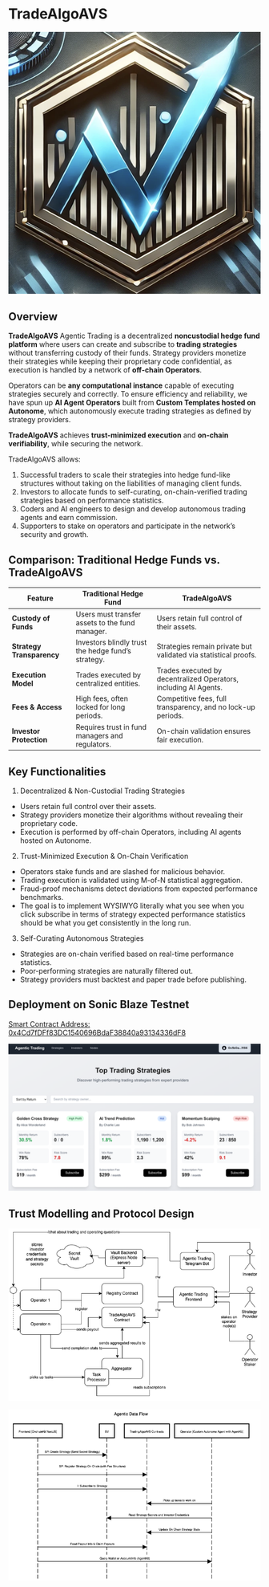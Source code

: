 # TradeAlgoAVS

![TradeAlgoAVS Logo](./logo.png)

## Overview

**TradeAlgoAVS** Agentic Trading is a decentralized **noncustodial hedge fund platform** where users can create and subscribe to **trading strategies** without transferring custody of their funds. Strategy providers monetize their strategies while keeping their proprietary code confidential, as execution is handled by a network of **off-chain Operators**.

Operators can be **any computational instance** capable of executing strategies securely and correctly. To ensure efficiency and reliability, we have spun up **AI Agent Operators** built from **Custom Templates hosted on Autonome**, which autonomously execute trading strategies as defined by strategy providers.

**TradeAlgoAVS** achieves **trust-minimized execution** and **on-chain verifiability**, while securing the network.

TradeAlgoAVS allows:

1. Successful traders to scale their strategies into hedge fund-like structures without taking on the liabilities of managing client funds.
2. Investors to allocate funds to self-curating, on-chain-verified trading strategies based on performance statistics.
3. Coders and AI engineers to design and develop autonomous trading agents and earn commission.
4. Supporters to stake on operators and participate in the network’s security and growth.


## Comparison: Traditional Hedge Funds vs. TradeAlgoAVS

| Feature                     | Traditional Hedge Fund                                    | TradeAlgoAVS                                        |
|-----------------------------|----------------------------------------------------------|-----------------------------------------------------|
| **Custody of Funds**        | Users must transfer assets to the fund manager.         | Users retain full control of their assets.        |
| **Strategy Transparency**   | Investors blindly trust the hedge fund’s strategy.     | Strategies remain private but validated via statistical proofs. |
| **Execution Model**         | Trades executed by centralized entities.                | Trades executed by decentralized Operators, including AI Agents. |
| **Fees & Access**           | High fees, often locked for long periods.               | Competitive fees, full transparency, and no lock-up periods. |
| **Investor Protection**     | Requires trust in fund managers and regulators.        | On-chain validation ensures fair execution.        |

## Key Functionalities

1. Decentralized & Non-Custodial Trading Strategies
- Users retain full control over their assets.
- Strategy providers monetize their algorithms without revealing their proprietary code.
- Execution is performed by off-chain Operators, including AI agents hosted on Autonome.
2. Trust-Minimized Execution & On-Chain Verification
- Operators stake funds and are slashed for malicious behavior.
- Trading execution is validated using M-of-N statistical aggregation.
- Fraud-proof mechanisms detect deviations from expected performance benchmarks.
- The goal is to implement WYSIWYG literally what you see when you click subscribe in terms of strategy expected performance statistics should be what you get consistently in the long run.
3. Self-Curating Autonomous Strategies
- Strategies are on-chain verified based on real-time performance statistics.
- Poor-performing strategies are naturally filtered out.
- Strategy providers must backtest and paper trade before publishing.

## Deployment on Sonic Blaze Testnet

  [Smart Contract Address: 0x4Cd7fDFf83DC1540696BdaF38840a93134336dF8](https://testnet.sonicscan.org/address/0x4Cd7fDFf83DC1540696BdaF38840a93134336dF8#code)



![UI](./ui.png)

## Trust Modelling and Protocol Design


![AVS Design](./tradealgoavs-design.png)

![Simplified Sequence Diagram](./tradealgoavs-simplified-seq-diagram.png)
